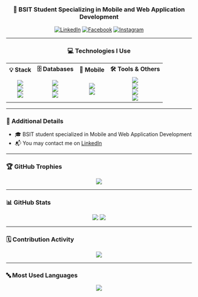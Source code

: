 <h3 align="center">📱 BSIT Student Specializing in Mobile and Web Application Development</h3>

<p align="center">
  <a href="https://www.linkedin.com/in/your-link/" target="_blank"><img alt="LinkedIn" src="https://img.shields.io/badge/LinkedIn-0077B5?style=flat-square&logo=linkedin&logoColor=white" /></a>
  <a href="https://facebook.com/yourprofile" target="_blank"><img alt="Facebook" src="https://img.shields.io/badge/Facebook-1877F2?style=flat-square&logo=facebook&logoColor=white" /></a>
  <a href="https://instagram.com/yourhandle" target="_blank"><img alt="Instagram" src="https://img.shields.io/badge/Instagram-E4405F?style=flat-square&logo=instagram&logoColor=white" /></a>
</p>

---

<h3 align="center">💻 Technologies I Use</h3>

<table align="center">
  <tr>
    <th align="center">💡 Stack</th>
    <th align="center">🗄️ Databases</th>
    <th align="center">📱 Mobile</th>
    <th align="center">🛠️ Tools & Others</th>
  </tr>
  <tr>
    <td align="center">
      <img src="https://img.shields.io/badge/React-20232A?style=for-the-badge&logo=react&logoColor=61DAFB"/><br/>
      <img src="https://img.shields.io/badge/Node.js-339933?style=for-the-badge&logo=nodedotjs&logoColor=white"/><br/>
      <img src="https://img.shields.io/badge/Express.js-000000?style=for-the-badge&logo=express&logoColor=white"/>
    </td>
    <td align="center">
      <img src="https://img.shields.io/badge/MySQL-4479A1?style=for-the-badge&logo=mysql&logoColor=white"/><br/>
      <img src="https://img.shields.io/badge/Firebase-FFCA28?style=for-the-badge&logo=firebase&logoColor=black"/><br/>
      <img src="https://img.shields.io/badge/MongoDB-4EA94B?style=for-the-badge&logo=mongodb&logoColor=white"/>
    </td>
    <td align="center">
      <img src="https://img.shields.io/badge/React_Native-20232A?style=for-the-badge&logo=react&logoColor=61DAFB"/><br/>
      <img src="https://img.shields.io/badge/Android_Studio-3DDC84?style=for-the-badge&logo=android-studio&logoColor=white"/>
    </td>
    <td align="center">
      <img src="https://img.shields.io/badge/Python-3776AB?style=for-the-badge&logo=python&logoColor=white"/><br/>
      <img src="https://img.shields.io/badge/Java-007396?style=for-the-badge&logo=java&logoColor=white"/><br/>
      <img src="https://img.shields.io/badge/NPM-CB3837?style=for-the-badge&logo=npm&logoColor=white"/><br/>
      <img src="https://img.shields.io/badge/VSCode-007ACC?style=for-the-badge&logo=visual-studio-code&logoColor=white"/>
    </td>
  </tr>
</table>

---

### 📝 Additional Details

- 🎓 BSIT student specialized in Mobile and Web Application Development  
- 📬 You may contact me on [LinkedIn](https://www.linkedin.com/in/your-link/)

---

### 🏆 GitHub Trophies

<p align="center">
  <img src="https://github-profile-trophy.vercel.app/?username=Blyn04&theme=darkhub&margin-w=10&no-frame=true"/>
</p>

---

### 📊 GitHub Stats

<p align="center">
  <img src="https://github-readme-stats.vercel.app/api?username=Blyn04&show_icons=true&theme=radical" />
  <img src="https://streak-stats.demolab.com?user=Blyn04&theme=radical&hide_border=true" />
</p>

---

### 🗓️ Contribution Activity

<p align="center">
  <img src="https://github-readme-activity-graph.vercel.app/graph?username=Blyn04&theme=react-dark&area=true&hide_border=true" />
</p>

---

### 🔤 Most Used Languages

<p align="center">
  <img src="https://github-readme-stats.vercel.app/api/top-langs/?username=Blyn04&layout=compact&theme=radical" />
</p>

